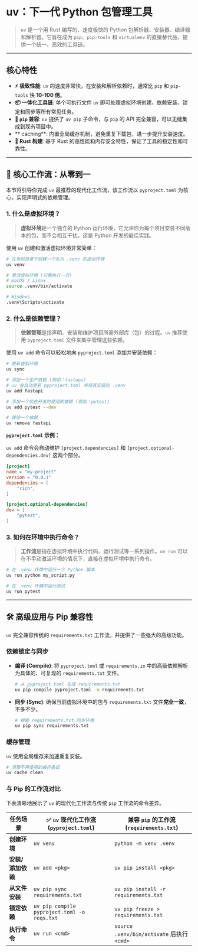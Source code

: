 # uv：下一代 Python 包管理工具

> `uv` 是一个用 Rust 编写的、速度极快的 Python 包解析器、安装器、编译器和解析器。它旨在成为 `pip`、`pip-tools` 和 `virtualenv` 的直接替代品，提供一个统一、高效的工具链。

---

## 核心特性

- **⚡️ 极致性能**: `uv` 的速度非常快，在安装和解析依赖时，通常比 `pip` 和 `pip-tools` 快 **10-100 倍**。
- **📦 一体化工具链**: 单个可执行文件 `uv` 即可处理虚拟环境创建、依赖安装、锁定和同步等所有常见任务。
- **🤝 `pip` 兼容**: `uv` 提供了 `uv pip` 子命令，与 `pip` 的 API 完全兼容，可以无缝集成到现有项目中。
- ** caching**: 内置全局缓存机制，避免重复下载包，进一步提升安装速度。
- **🦀 Rust 构建**: 基于 Rust 的高性能和内存安全特性，保证了工具的稳定性和可靠性。

---

## 🚀 核心工作流：从零到一

本节将引导你完成 `uv` 最推荐的现代化工作流，该工作流以 `pyproject.toml` 为核心，实现声明式的依赖管理。

### 1. 什么是虚拟环境？

> **虚拟环境**是一个独立的 Python 运行环境，它允许你为每个项目安装不同版本的包，而不会相互干扰。这是 Python 开发的最佳实践。

使用 `uv` 创建和激活虚拟环境非常简单：

```bash
# 在当前目录下创建一个名为 .venv 的虚拟环境
uv venv

# 激活虚拟环境 (只需执行一次)
# macOS / Linux
source .venv/bin/activate

# Windows
.venv\Scripts\activate
```

### 2. 什么是依赖管理？

> **依赖管理**是指声明、安装和维护项目所需外部库（包）的过程。`uv` 推荐使用 `pyproject.toml` 文件来集中管理这些依赖。

使用 `uv add` 命令可以轻松地向 `pyproject.toml` 添加并安装依赖：

```bash
# 更新虚拟环境
uv sync

# 添加一个生产依赖 (例如：fastapi)
# uv 会自动更新 pyproject.toml 并将其安装到 .venv
uv add fastapi

# 添加一个仅在开发时使用的依赖 (例如：pytest)
uv add pytest --dev

# 移除一个依赖
uv remove fastapi
```

**`pyproject.toml` 示例：**

`uv add` 命令会自动维护 `[project.dependencies]` 和 `[project.optional-dependencies.dev]` 这两个部分。

```toml
[project]
name = "my-project"
version = "0.0.1"
dependencies = [
    "rich",
]

[project.optional-dependencies]
dev = [
    "pytest",
]
```

### 3. 如何在环境中执行命令？

> **工作流**是指在虚拟环境中执行代码、运行测试等一系列操作。`uv run` 可以在不手动激活环境的情况下，直接在虚拟环境中执行命令。

```bash
# 在 .venv 环境中运行一个 Python 脚本
uv run python my_script.py

# 在 .venv 环境中运行测试
uv run pytest
```

---

## 🛠️ 高级应用与 Pip 兼容性

`uv` 完全兼容传统的 `requirements.txt` 工作流，并提供了一些强大的高级功能。

### 依赖锁定与同步

- **编译 (Compile)**: 将 `pyproject.toml` 或 `requirements.in` 中的高级依赖解析为具体的、可复现的 `requirements.txt` 文件。

  ```bash
  # 从 pyproject.toml 生成 requirements.txt
  uv pip compile pyproject.toml -o requirements.txt
  ```

- **同步 (Sync)**: 确保当前虚拟环境中的包与 `requirements.txt` 文件**完全一致**，不多不少。

  ```bash
  # 根据 requirements.txt 同步环境
  uv pip sync requirements.txt
  ```

### 缓存管理

`uv` 使用全局缓存来加速重复安装。

```bash
# 清理不再使用的缓存条目
uv cache clean
```

### 与 Pip 的工作流对比

下表清晰地展示了 `uv` 的现代化工作流与传统 `pip` 工作流的命令差异。

| 任务场景          | ✅ `uv` 现代化工作流 (`pyproject.toml`)     | 兼容 `pip` 的工作流 (`requirements.txt`)   |
| ----------------- | ------------------------------------------- | ------------------------------------------ |
| **创建环境**      | `uv venv`                                   | `python -m venv .venv`                     |
| **安装/添加依赖** | `uv add <pkg>`                              | `uv pip install <pkg>`                     |
| **从文件安装**    | `uv pip sync requirements.txt`              | `uv pip install -r requirements.txt`       |
| **锁定依赖**      | `uv pip compile pyproject.toml -o reqs.txt` | `uv pip freeze > requirements.txt`         |
| **执行命令**      | `uv run <cmd>`                              | `source .venv/bin/activate` 后执行 `<cmd>` |
